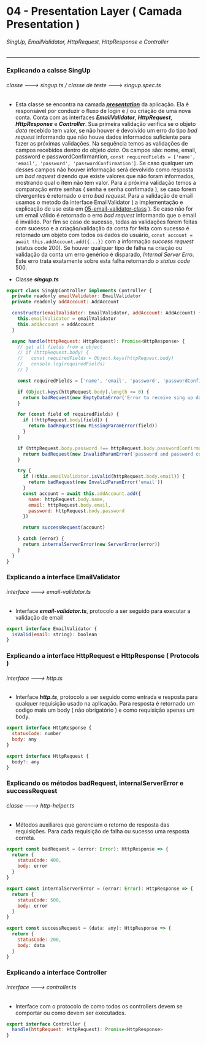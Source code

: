 # 04 - Presentation Layer ( Camada Presentation )
###### SingUp, EmailValidator, HttpRequest, HttpResponse e Controller

---    

### Explicando a calsse SingUp 
###### *classe ---> singup.ts / classe de teste ---> singup.spec.ts*

* Esta classe se encontra na camada ***[presentation](https://github.com/angelozero/node-api/blob/master/z-notes/02-architecture-diagram.md)*** da aplicação. Ela é responsável por conduzir o fluxo de login e / ou criação de uma nova conta. Conta com as interfaces ***EmailValidator***, ***HttpRequest***, ***HttpResponse*** e ***Controller***. Sua primeira validação verifica se o objeto *data* recebido tem valor, se não houver é devolvido um erro do tipo *bad request* informando que não houve dados informados suficiente para fazer as próximas validações. Na sequência temos as validações de campos recebidos dentro do objeto *data*. Os campos são: nome, email, password e passwordConfirmantion, ```const requiredFields = ['name', 'email', 'password', 'passwordConfirmation']```. Se caso qualquer um desses campos não houver informação será devolvido como resposta um *bad request* dizendo que existe valores que não foram informados, mostrando qual o item não tem valor. Para a próxima validação temos a comparação entre senhas ( senha e senha confirmada ), se caso forem divergentes é retornado o erro *bad request*. Para a validação de email usamos o metodo da interface EmailValidator ( a implementação e explicação de uso esta em [05-email-validator-class](https://github.com/angelozero/node-api/blob/master/z-notes/05-email-validator-class.md) ). Se caso não for um email válido é retornado o erro *bad request* informando que o email é inválido. Por fim se caso de sucesso, todas as validações forem feitas com sucesso e a criação/validação da conta for feita com sucesso é retornado um objeto com todos os dados do usuário, ```const account = await this.addAccount.add({...})``` com a informação *success request* (status code 200). Se houver qualquer tipo de falha na criação ou validação da conta um erro genérico é disparado, *Internal Server Erro*. Este erro trata exatamente sobre esta falha retornando o *status code* 500.


* Classe ***singup.ts***

```javascript
export class SingUpController implements Controller {
  private readonly emailValidator: EmailValidator
  private readonly addAccount: AddAccount

  constructor(emailValidator: EmailValidator, addAccount: AddAccount) {
    this.emailValidator = emailValidator
    this.addAccount = addAccount
  }

  async handle(httpRequest: HttpRequest): Promise<HttpResponse> {
    // get all fields from a object
    // if (httpRequest.body) {
    //   const requiredFields = Object.keys(httpRequest.body)
    //   console.log(requiredFields)
    // }

    const requiredFields = ['name', 'email', 'password', 'passwordConfirmation']

    if (Object.keys(httpRequest.body).length <= 0) {
      return badRequest(new EmptyDataError('Error to receive sing up data'))
    }

    for (const field of requiredFields) {
      if (!httpRequest.body[field]) {
        return badRequest(new MissingParamError(field))
      }
    }

    if (httpRequest.body.password !== httpRequest.body.passwordConfirmation) {
      return badRequest(new InvalidParamError('password and password confirmation are not the same'))
    }

    try {
      if (!this.emailValidator.isValid(httpRequest.body.email)) {
        return badRequest(new InvalidParamError('email'))
      }
      const account = await this.addAccount.add({
        name: httpRequest.body.name,
        email: httpRequest.body.email,
        password: httpRequest.body.password
      })

      return successRequest(account)

    } catch (error) {
      return internalServerError(new ServerError(error))
    }
  }
}
```

### Explicando a interface EmailValidator
###### *interface ---> email-validator.ts*

* Interface ***email-validator.ts***, protocolo a ser seguido para executar a validação de email

```javascript
export interface EmailValidator {
  isValid(email: string): boolean
}
```

### Explicando a interface HttpRequest e HttpResponse ( Protocols )
###### *interface ---> http.ts*

* Interface ***http.ts***, protocolo a ser seguido como entrada e resposta para qualquer requisição usado na aplicação. Para resposta é retornado um codigo mais um body ( não obrigatório ) e como requisição apenas um body.

```javascript
export interface HttpResponse {
  statusCode: number
  body: any
}

export interface HttpRequest {
  body?: any
}
```

### Explicando os métodos badRequest, internalServerError e successRequest
###### *classe ---> http-helper.ts*

* Métodos auxiliares que gerenciam o retorno de resposta das requisições. Para cada requisição de falha ou sucesso uma resposta correta.

```javascript
export const badRequest = (error: Error): HttpResponse => {
  return {
    statusCode: 400,
    body: error
  }
}

export const internalServerError = (error: Error): HttpResponse => {
  return {
    statusCode: 500,
    body: error
  }
}

export const successRequest = (data: any): HttpResponse => {
  return {
    statusCode: 200,
    body: data
  }
}
```

### Explicando a interface Controller
###### *interface ---> controller.ts*

* Interface com o protocolo de como todos os controllers devem se comportar ou como devem ser executados.

```javascript
export interface Controller {
  handle(httpRequest: HttpRequest): Promise<HttpResponse>
}
```

